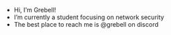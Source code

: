 - Hi, I’m Grebell!
- I’m currently a student focusing on network security
- The best place to reach me is @grebell on discord

